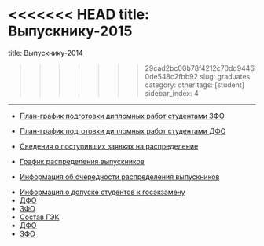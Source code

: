 <<<<<<< HEAD
title: Выпускнику-2015
=======
title: Выпускнику-2014
>>>>>>> 29cad2bc00b78f4212c70dd94460de548c2fbb92
slug: graduates
category: other
tags: [student]
sidebar_index: 4
---

-   [План-график подготовки дипломных работ студентами ЗФО](/files/plan_diplom.doc)
-   [План-график подготовки дипломных работ студентами ДФО](/files/plan_diplom_dfo.doc)
-   [Сведения о поступивших заявках на распределение](/files/raspred.doc)
-   [График распределения выпускников](/files/raspred_plan.doc)
-   [Информация об очередности распределения выпускников](/files/raspred_order.doc)
    <br>

    <li><a href="#" class="btn-slide2">Информация о допуске студентов к госэкзамену</a></li>
    <div id="panel2">
      <li><a href = "/files/inf_dopusk_dfo.doc">ДФО</a></li>
      <li><a href = "/files/inf_dopusk_zfo.doc">ЗФО</a></li>
    </div>
    <li><a href="#" class="btn-slide3">Состав ГЭК</a></li>
    <div id="panel3">
      <li><a href = "/files/sostav_gek_dfo.doc">ДФО</a></li>
      <li><a href = "/files/sostav_gek_zfo.doc">ЗФО</a></li>
    </div>
